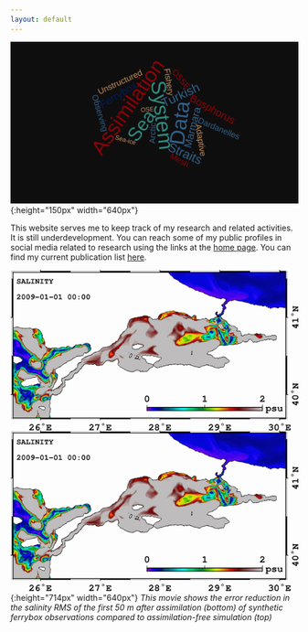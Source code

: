 ```yaml
---
layout: default
---
```

![](../pics/wordcloud.png){:height="150px" width="640px"}

This website serves me to keep track of my research and related activities. It
is still underdevelopment. You can reach some of my public profiles in social
media related to research using the links at the [home page](/index). You can
find my current publication list [here](/about/publication).


![](../pics/INO_FB001_2009_SAL.gif){:height="714px" width="640px"}
*This movie shows the error reduction in the salinity RMS of the first 50 m after assimilation (bottom) of synthetic ferrybox observations compared to assimilation-free simulation (top)*
